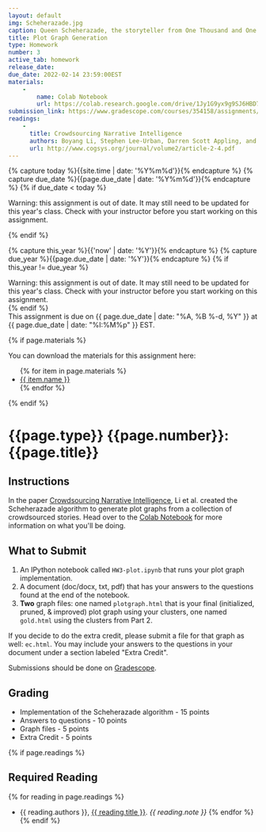 ```yaml
---
layout: default
img: Scheherazade.jpg
caption: Queen Scheherazade, the storyteller from One Thousand and One Nights (Arabian Nights)
title: Plot Graph Generation
type: Homework
number: 3
active_tab: homework
release_date:
due_date: 2022-02-14 23:59:00EST
materials:
    - 
        name: Colab Notebook
        url: https://colab.research.google.com/drive/1Jy1G9yx9g9SJ6HBD7ds491_BGEmHAYXn?usp=sharing
submission_link: https://www.gradescope.com/courses/354158/assignments/1829348
readings:
    -
      title: Crowdsourcing Narrative Intelligence
      authors: Boyang Li, Stephen Lee-Urban, Darren Scott Appling, and Mark O. Riedl
      url: http://www.cogsys.org/journal/volume2/article-2-4.pdf
---
```


<!-- Check whether the assignment is ready to release -->
{% capture today %}{{site.time | date: '%Y%m%d'}}{% endcapture %}
{% capture due_date %}{{page.due_date | date: '%Y%m%d'}}{% endcapture %}
{% if due_date < today %} 
<div class="alert alert-danger">

Warning: this assignment is out of date.  It may still need to be updated for this year's class.  Check with your instructor before you start working on this assignment.
</div>
{% endif %}
<!-- End of check whether the assignment is up to date -->


<!-- Check whether the assignment is up to date -->
{% capture this_year %}{{'now' | date: '%Y'}}{% endcapture %}
{% capture due_year %}{{page.due_date | date: '%Y'}}{% endcapture %}
{% if this_year != due_year %} 
<div class="alert alert-danger">
Warning: this assignment is out of date.  It may still need to be updated for this year's class.  Check with your instructor before you start working on this assignment.
</div>
{% endif %}
<!-- End of check whether the assignment is up to date -->


<div class="alert alert-info">
This assignment is due on {{ page.due_date | date: "%A, %B %-d, %Y" }} at {{ page.due_date | date: "%I:%M%p" }} EST. 
</div>

{% if page.materials %}
<div class="alert alert-info">
You can download the materials for this assignment here:
<ul>
{% for item in page.materials %}
<li><a href="{{item.url}}">{{ item.name }}</a></li>
{% endfor %}
</ul>
</div>
{% endif %}


{{page.type}} {{page.number}}: {{page.title}}
=============================================================

## Instructions

In the paper [Crowdsourcing Narrative Intelligence](http://www.cogsys.org/journal/volume2/article-2-4.pdf), Li et al. created the Scheherazade algorithm to generate plot graphs from a collection of crowdsourced stories.
Head over to the [Colab Notebook](https://colab.research.google.com/drive/1Jy1G9yx9g9SJ6HBD7ds491_BGEmHAYXn?usp=sharing) for more information on what you'll be doing.

## What to Submit

1. An IPython notebook called `HW3-plot.ipynb` that runs your plot graph implementation.
2. A document (doc/docx, txt, pdf) that has your answers to the questions found at the end of the notebook.
3. **Two** graph files: one named `plotgraph.html` that is your final (initialized, pruned, & improved) plot graph using your clusters, one named `gold.html` using the clusters from Part 2.

If you decide to do the extra credit, please submit a file for that graph as well: `ec.html`. You may include your answers to the questions in your document under a section labeled "Extra Credit".

Submissions should be done on [Gradescope]({{page.submission_link}}).

## Grading
- Implementation of the Scheherazade algorithm - 15 points
- Answers to questions - 10 points
- Graph files - 5 points
- Extra Credit - 5 points

{% if page.readings %} 
## Required Reading
{% for reading in page.readings %}
* {{ reading.authors }}, <a href="{{ reading.url }}">{{ reading.title }}</a>.  <i>{{ reading.note }}</i>
{% endfor %}
{% endif %}
